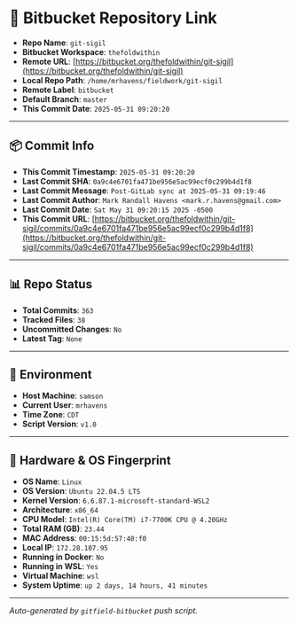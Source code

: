 # 🔗 Bitbucket Repository Link

- **Repo Name**: `git-sigil`
- **Bitbucket Workspace**: `thefoldwithin`
- **Remote URL**: [https://bitbucket.org/thefoldwithin/git-sigil](https://bitbucket.org/thefoldwithin/git-sigil)
- **Local Repo Path**: `/home/mrhavens/fieldwork/git-sigil`
- **Remote Label**: `bitbucket`
- **Default Branch**: `master`
- **This Commit Date**: `2025-05-31 09:20:20`

---

## 📦 Commit Info

- **This Commit Timestamp**: `2025-05-31 09:20:20`
- **Last Commit SHA**: `0a9c4e6701fa471be956e5ac99ecf0c299b4d1f8`
- **Last Commit Message**: `Post-GitLab sync at 2025-05-31 09:19:46`
- **Last Commit Author**: `Mark Randall Havens <mark.r.havens@gmail.com>`
- **Last Commit Date**: `Sat May 31 09:20:15 2025 -0500`
- **This Commit URL**: [https://bitbucket.org/thefoldwithin/git-sigil/commits/0a9c4e6701fa471be956e5ac99ecf0c299b4d1f8](https://bitbucket.org/thefoldwithin/git-sigil/commits/0a9c4e6701fa471be956e5ac99ecf0c299b4d1f8)

---

## 📊 Repo Status

- **Total Commits**: `363`
- **Tracked Files**: `38`
- **Uncommitted Changes**: `No`
- **Latest Tag**: `None`

---

## 🧭 Environment

- **Host Machine**: `samson`
- **Current User**: `mrhavens`
- **Time Zone**: `CDT`
- **Script Version**: `v1.0`

---

## 🧬 Hardware & OS Fingerprint

- **OS Name**: `Linux`
- **OS Version**: `Ubuntu 22.04.5 LTS`
- **Kernel Version**: `6.6.87.1-microsoft-standard-WSL2`
- **Architecture**: `x86_64`
- **CPU Model**: `Intel(R) Core(TM) i7-7700K CPU @ 4.20GHz`
- **Total RAM (GB)**: `23.44`
- **MAC Address**: `00:15:5d:57:40:f0`
- **Local IP**: `172.28.107.95`
- **Running in Docker**: `No`
- **Running in WSL**: `Yes`
- **Virtual Machine**: `wsl`
- **System Uptime**: `up 2 days, 14 hours, 41 minutes`

---

_Auto-generated by `gitfield-bitbucket` push script._
